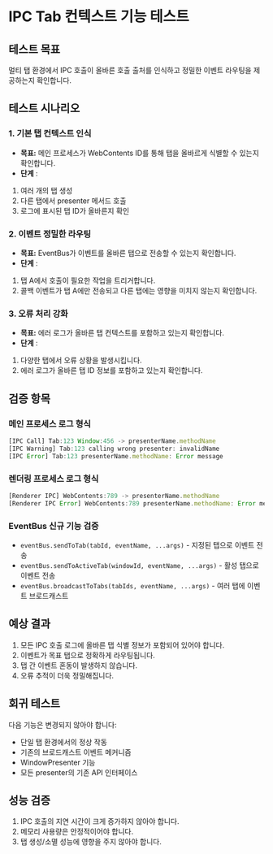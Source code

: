 
# IPC Tab 컨텍스트 기능 테스트

## 테스트 목표

멀티 탭 환경에서 IPC 호출이 올바른 호출 출처를 인식하고 정밀한 이벤트 라우팅을 제공하는지 확인합니다.

## 테스트 시나리오

### 1. 기본 탭 컨텍스트 인식

* **목표:** 메인 프로세스가 WebContents ID를 통해 탭을 올바르게 식별할 수 있는지 확인합니다.
* **단계** :

1. 여러 개의 탭 생성
2. 다른 탭에서 presenter 메서드 호출
3. 로그에 표시된 탭 ID가 올바른지 확인

### 2. 이벤트 정밀한 라우팅

* **목표:** EventBus가 이벤트를 올바른 탭으로 전송할 수 있는지 확인합니다.
* **단계** :

1. 탭 A에서 호출이 필요한 작업을 트리거합니다.
2. 콜백 이벤트가 탭 A에만 전송되고 다른 탭에는 영향을 미치지 않는지 확인합니다.

### 3. 오류 처리 강화

* **목표:** 에러 로그가 올바른 탭 컨텍스트를 포함하고 있는지 확인합니다.
* **단계** :

1. 다양한 탭에서 오류 상황을 발생시킵니다.
2. 에러 로그가 올바른 탭 ID 정보를 포함하고 있는지 확인합니다.

## 검증 항목

### 메인 프로세스 로그 형식

```javascript
[IPC Call] Tab:123 Window:456 -> presenterName.methodName
[IPC Warning] Tab:123 calling wrong presenter: invalidName
[IPC Error] Tab:123 presenterName.methodName: Error message
```

### 렌더링 프로세스 로그 형식

```javascript
[Renderer IPC] WebContents:789 -> presenterName.methodName
[Renderer IPC Error] WebContents:789 presenterName.methodName: Error message
```

### EventBus 신규 기능 검증

* `eventBus.sendToTab(tabId, eventName, ...args)` - 지정된 탭으로 이벤트 전송
* `eventBus.sendToActiveTab(windowId, eventName, ...args)` - 활성 탭으로 이벤트 전송
* `eventBus.broadcastToTabs(tabIds, eventName, ...args)` - 여러 탭에 이벤트 브로드캐스트

## 예상 결과

1. 모든 IPC 호출 로그에 올바른 탭 식별 정보가 포함되어 있어야 합니다.
2. 이벤트가 목표 탭으로 정확하게 라우팅됩니다.
3. 탭 간 이벤트 혼동이 발생하지 않습니다.
4. 오류 추적이 더욱 정밀해집니다.

## 회귀 테스트

다음 기능은 변경되지 않아야 합니다:

* 단일 탭 환경에서의 정상 작동
* 기존의 브로드캐스트 이벤트 메커니즘
* WindowPresenter 기능
* 모든 presenter의 기존 API 인터페이스

## 성능 검증

1. IPC 호출의 지연 시간이 크게 증가하지 않아야 합니다.
2. 메모리 사용량은 안정적이어야 합니다.
3. 탭 생성/소멸 성능에 영향을 주지 않아야 합니다.
